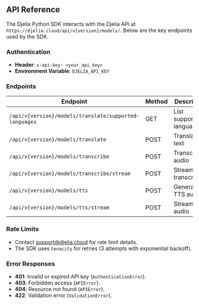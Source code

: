 ## API Reference

The Djelia Python SDK interacts with the Djelia API at `https://djelia.cloud/api/v{version}/models/`. Below are the key endpoints used by the SDK.

### Authentication
- **Header**: `x-api-key: <your_api_key>`
- **Environment Variable**: `DJELIA_API_KEY`

### Endpoints

| Endpoint | Method | Description | SDK Method |
|----------|--------|-------------|------------|
| `/api/v{version}/models/translate/supported-languages` | GET | List supported languages | `translation.get_supported_languages()` |
| `/api/v{version}/models/translate` | POST | Translate text | `translation.translate()` |
| `/api/v{version}/models/transcribe` | POST | Transcribe audio | `transcription.transcribe(stream=False)` |
| `/api/v{version}/models/transcribe/stream` | POST | Stream transcription | `transcription.transcribe(stream=True)` |
| `/api/v{version}/models/tts` | POST | Generate TTS audio | `tts.text_to_speech(stream=False)` |
| `/api/v{version}/models/tts/stream` | POST | Stream TTS audio | `tts.text_to_speech(stream=True)` |

### Rate Limits
- Contact [support@djelia.cloud](mailto:support@djelia.cloud) for rate limit details.
- The SDK uses `tenacity` for retries (3 attempts with exponential backoff).

### Error Responses
- **401**: Invalid or expired API key (`AuthenticationError`).
- **403**: Forbidden access (`APIError`).
- **404**: Resource not found (`APIError`).
- **422**: Validation error (`ValidationError`).